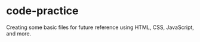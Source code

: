 # code-practice
Creating some basic files for future reference using HTML, CSS, JavaScript, and more.
